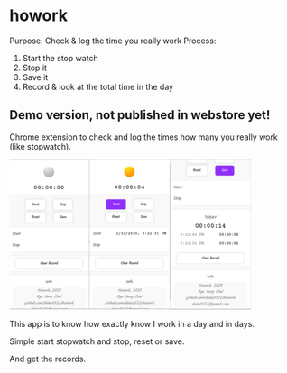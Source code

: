 # howork
Purpose: Check & log the time you really work
Process: 
  1. Start the stop watch
  2. Stop it
  3. Save it
  4. Record & look at the total time in the day
  
## Demo version, not published in webstore yet!

Chrome extension to check and log the times how many you really work (like stopwatch).

<img src="etc/howork-screenshot.png" alt="howork screenshot"
style="width: 85%">

This app is to know how exactly know I work in a day and in days.

Simple start stopwatch and stop, reset or save.

And get the records.

